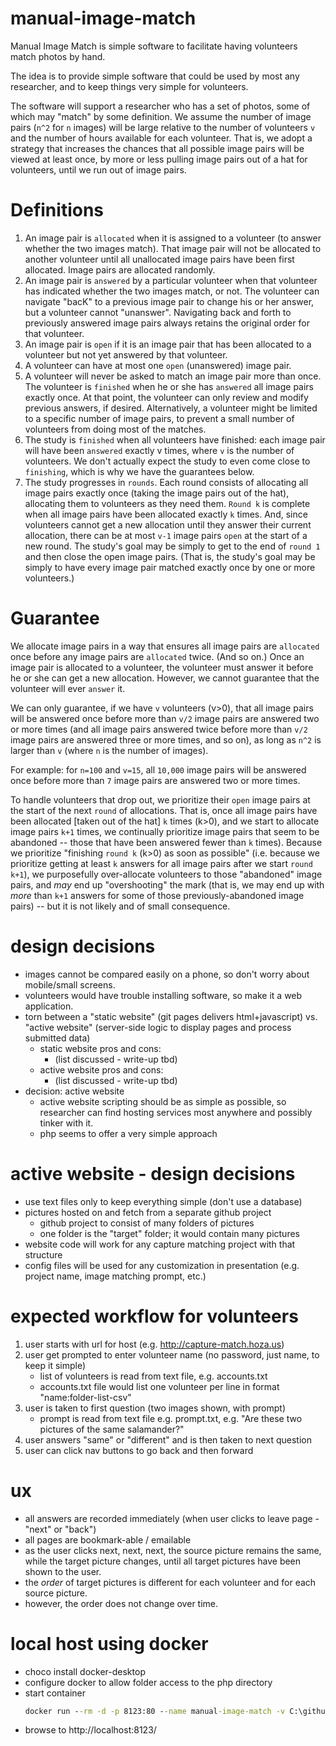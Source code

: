 # manual-image-match
Manual Image Match is simple software to facilitate having volunteers match photos by hand.

The idea is to provide simple software that could be used by most any researcher, and to keep things very simple for volunteers.

The software will support a researcher who has a set of photos, some of which may "match" by some definition. We assume the number of image pairs (`n^2` for `n` images) will be large relative to the number of volunteers `v` and the number of hours available for each volunteer. That is, we adopt a strategy that increases the chances that all possible image pairs will be viewed at least once, by more or less pulling image pairs out of a hat for volunteers, until we run out of image pairs.

# Definitions

1. An image pair is `allocated` when it is assigned to a volunteer (to answer whether the two images match). That image pair will not be allocated to another volunteer until all unallocated image pairs have been first allocated. Image pairs are allocated randomly.
2. An image pair is `answered` by a particular volunteer when that volunteer has indicated whether the two images match, or not. The volunteer can navigate "bacK" to a previous image pair to change his or her answer, but a volunteer cannot "unanswer". Navigating back and forth to previously answered image pairs always retains the original order for that volunteer.
3. An image pair is `open` if it is an image pair that has been allocated to a volunteer but not yet answered by that volunteer.
4. A volunteer can have at most one `open` (unanswered) image pair.
5. A volunteer will never be asked to match an image pair more than once. The volunteer is `finished` when he or she has `answered` all image pairs exactly once. At that point, the volunteer can only review and modify previous answers, if desired. Alternatively, a volunteer might be limited to a specific number of image pairs, to prevent a small number of volunteers from doing most of the matches.
6. The study is `finished` when all volunteers have finished: each image pair will have been `answered` exactly v times, where `v` is the number of volunteers. We don't actually expect the study to even come close to `finishing`, which is why we have the guarantees below.
7. The study progresses in `rounds`. Each round consists of allocating all image pairs exactly once (taking the image pairs out of the hat), allocating them to volunteers as they need them. `Round k` is complete when all image pairs have been allocated exactly `k` times.  And, since volunteers cannot get a new allocation until they answer their current allocation, there can be at most `v-1` image pairs `open` at the start of a new round.  The study's goal may be simply to get to the end of `round 1` and then close the open image pairs. (That is, the study's goal may be simply to have every image pair matched exactly once by one or more volunteers.)

# Guarantee

We allocate image pairs in a way that ensures all image pairs are `allocated` once before any image pairs are `allocated` twice. (And so on.) Once an image pair is allocated to a volunteer, the volunteer must answer it before he or she can get a new allocation. However, we cannot guarantee that the volunteer will ever `answer` it. 

We can only guarantee, if we have `v` volunteers (v>0), that all image pairs will be answered once before more than `v/2` image pairs are answered two or more times (and all image pairs answered twice before more than `v/2` image pairs are answered three or more times, and so on), as long as `n^2` is larger than `v` (where `n` is the number of images).

  For example: for `n=100` and `v=15`, all `10,000` image pairs will be answered once before more than `7` image pairs are answered two or more times.

To handle volunteers that drop out, we prioritize their `open` image pairs at the start of the next `round` of allocations. That is, once all image pairs have been allocated [taken out of the hat] `k` times (k>0), and we start to allocate image pairs `k+1` times, we continually prioritize image pairs that seem to be abandoned -- those that have been answered fewer than `k` times). Because we prioritize "finishing `round k` (k>0) as soon as possible" (i.e. because we prioritize getting at least `k` answers for all image pairs after we start `round k+1`), we purposefully over-allocate volunteers to those "abandoned" image pairs, and _may_ end up "overshooting" the mark (that is, we may end up with _more_ than `k+1` answers for some of those previously-abandoned image pairs) -- but it is not likely and of small consequence.

# design decisions
- images cannot be compared easily on a phone, so don't worry about mobile/small screens.
- volunteers would have trouble installing software, so make it a web application.
- torn between a "static website" (git pages delivers html+javascript) vs. "active website" (server-side logic to display pages and process submitted data)
  - static website pros and cons:
    - (list discussed - write-up tbd)
  - active website pros and cons:
    - (list discussed - write-up tbd)
- decision: active website
  - active website scripting should be as simple as possible, so researcher can find hosting services most anywhere and possibly tinker with it.
  - php seems to offer a very simple approach

# active website - design decisions
- use text files only to keep everything simple (don't use a database)
- pictures hosted on and fetch from a separate github project
  - github project to consist of many folders of pictures
  - one folder is the "target" folder; it would contain many pictures
- website code will work for any capture matching project with that structure
- config files will be used for any customization in presentation (e.g. project name, image matching prompt, etc.)

# expected workflow for volunteers
1. user starts with url for host (e.g. http://capture-match.hoza.us)
2. user get prompted to enter volunteer name (no password, just name, to keep it simple)
   - list of volunteers is read from text file, e.g. accounts.txt
   - accounts.txt file would list one volunteer per line in format "name:folder-list-csv"
3. user is taken to first question (two images shown, with prompt)
   - prompt is read from text file e.g. prompt.txt, e.g. "Are these two pictures of the same salamander?"
4. user answers "same" or "different" and is then taken to next question
5. user can click nav buttons to go back and then forward

# ux
- all answers are recorded immediately (when user clicks to leave page - "next" or "back")
- all pages are bookmark-able / emailable
- as the user clicks next, next, next, the source picture remains the same, while the target picture changes, until all target pictures have been shown to the user.
- the _order_ of target pictures is different for each volunteer and for each source picture.
- however, the order does not change over time.


# local host using docker
- choco install docker-desktop
- configure docker to allow folder access to the php directory
- start container
  ```cmd
  docker run --rm -d -p 8123:80 --name manual-image-match -v C:\github\bowtie-ltsa\manual-image-match\php:/var/www/html php:7.4-apache
  ```
- browse to http://localhost:8123/


